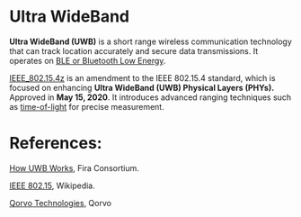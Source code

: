 # Ultra WideBand
**Ultra WideBand (UWB)** is a short range wireless communication technology that can track location accurately and secure data transmissions. It operates on [BLE or Bluetooth Low Energy](https://en.wikipedia.org/wiki/Bluetooth_Low_Energy).

[IEEE_802.15.4z](https://standards.ieee.org/ieee/802.15.4z/10230/) is an amendment to the IEEE 802.15.4 standard, which is focused on enhancing **Ultra WideBand (UWB) Physical Layers (PHYs).** Approved in **May 15, 2020**. It introduces advanced ranging techniques such as [time-of-light](https://en.wikipedia.org/wiki/Time_of_flight) for precise measurement.

# References:
[How UWB Works](https://www.firaconsortium.org/discover/how-uwb-works), Fira Consortium.

[IEEE 802.15](https://en.wikipedia.org/wiki/IEEE_802.15), Wikipedia.

[Qorvo Technologies](https://www.qorvo.com/innovation/ultra-wideband/technology), Qorvo
